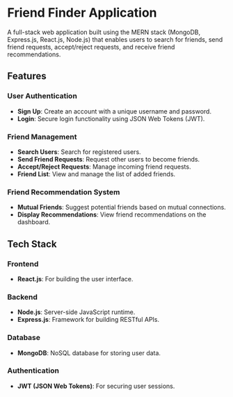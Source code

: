 

# Friend Finder Application

A full-stack web application built using the MERN stack (MongoDB, Express.js, React.js, Node.js) that enables users to search for friends, send friend requests, accept/reject requests, and receive friend recommendations.

## Features

### User Authentication
- **Sign Up**: Create an account with a unique username and password.
- **Login**: Secure login functionality using JSON Web Tokens (JWT).

### Friend Management
- **Search Users**: Search for registered users.
- **Send Friend Requests**: Request other users to become friends.
- **Accept/Reject Requests**: Manage incoming friend requests.
- **Friend List**: View and manage the list of added friends.

### Friend Recommendation System
- **Mutual Friends**: Suggest potential friends based on mutual connections.
- **Display Recommendations**: View friend recommendations on the dashboard.

## Tech Stack

### Frontend
- **React.js**: For building the user interface.

### Backend
- **Node.js**: Server-side JavaScript runtime.
- **Express.js**: Framework for building RESTful APIs.

### Database
- **MongoDB**: NoSQL database for storing user data.

### Authentication
- **JWT (JSON Web Tokens)**: For securing user sessions.
